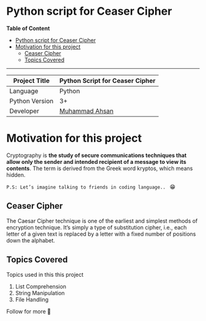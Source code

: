 # Python script for Ceaser Cipher

**Table of Content**
- [Python script for Ceaser Cipher](#python-script-for-ceaser-cipher)
- [Motivation for this project](#motivation-for-this-project)
  * [Ceaser Cipher](#ceaser-cipher)
  * [Topics Covered](#topics-covered)

---

| Project Title  | Python Script for Ceaser Cipher                             |
| -------------- | ----------------------------------------------------------- |
| Language       | Python                                                      |
| Python Version | 3+                                                          |
| Developer      | [Muhammad Ahsan](https://github.com/Muhammad-Ahsan-Rasheed) |


# Motivation for this project

Cryptography is **the study of secure communications techniques that allow only the sender and intended recipient of a message to view its contents**. The term is derived from the Greek word kryptos, which means hidden.

`P.S: Let’s imagine talking to friends in coding language.. `  :grin:

## Ceaser Cipher

The Caesar Cipher technique is one of the earliest and simplest methods of encryption technique. It’s simply a type of substitution cipher, i.e., each letter of a given text is replaced by a letter with a fixed number of positions down the alphabet.

## Topics Covered

Topics used in this this project

1. List Comprehension
2. String Manipulation
3. File Handling

Follow for more 🖤
